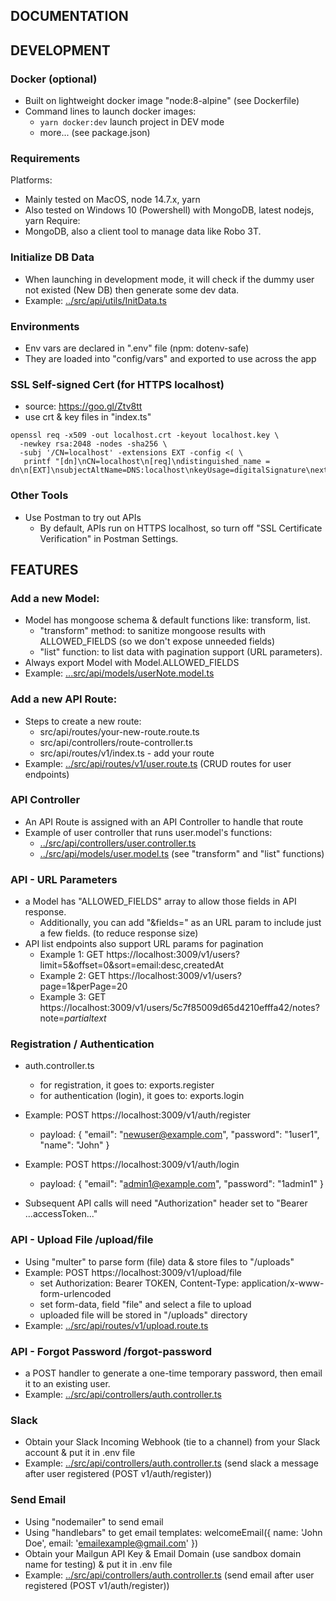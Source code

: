 ## DOCUMENTATION

## DEVELOPMENT

### Docker (optional)
- Built on lightweight docker image "node:8-alpine" (see Dockerfile)
- Command lines to launch docker images:
  - `yarn docker:dev` launch project in DEV mode
  - more... (see package.json)

### Requirements
Platforms:
  - Mainly tested on MacOS, node 14.7.x, yarn
  - Also tested on Windows 10 (Powershell) with MongoDB, latest nodejs, yarn
Require:
  - MongoDB, also a client tool to manage data like Robo 3T.

### Initialize DB Data
- When launching in development mode, it will check if the dummy user not existed (New DB) then generate some dev data.
- Example: [../src/api/utils/InitData.ts](../src/api/utils/InitData.ts)

### Environments
- Env vars are declared in ".env" file (npm: dotenv-safe)
- They are loaded into "config/vars" and exported to use across the app

### SSL Self-signed Cert (for HTTPS localhost)
- source: https://goo.gl/Ztv8tt
- use crt & key files in "index.ts"
```
openssl req -x509 -out localhost.crt -keyout localhost.key \
  -newkey rsa:2048 -nodes -sha256 \
  -subj '/CN=localhost' -extensions EXT -config <( \
   printf "[dn]\nCN=localhost\n[req]\ndistinguished_name = dn\n[EXT]\nsubjectAltName=DNS:localhost\nkeyUsage=digitalSignature\nextendedKeyUsage=serverAuth")
```

### Other Tools
- Use Postman to try out APIs
  - By default, APIs run on HTTPS localhost, so turn off "SSL Certificate Verification" in Postman Settings.

## FEATURES

### Add a new Model:
- Model has mongoose schema & default functions like: transform, list.
  - "transform" method: to sanitize mongoose results with ALLOWED_FIELDS (so we don't expose unneeded fields)
  - "list" function: to list data with pagination support (URL parameters).
- Always export Model with Model.ALLOWED_FIELDS
- Example: [...src/api/models/userNote.model.ts](../src/api/models/userNote.model.ts)

### Add a new API Route:
- Steps to create a new route:
  - src/api/routes/your-new-route.route.ts
  - src/api/controllers/route-controller.ts
  - src/api/routes/v1/index.ts - add your route
- Example: [../src/api/routes/v1/user.route.ts](../src/api/routes/v1/user.route.ts) (CRUD routes for user endpoints)

### API Controller
- An API Route is assigned with an API Controller to handle that route
- Example of user controller that runs user.model's functions:
  - [../src/api/controllers/user.controller.ts](../src/api/controllers/user.controller.ts)
  - [../src/api/models/user.model.ts](../src/api/models/user.model.ts) (see "transform" and "list" functions)

### API - URL Parameters
- a Model has "ALLOWED_FIELDS" array to allow those fields in API response.
  - Additionally, you can add "&fields=" as an URL param to include just a few fields. (to reduce response size)
- API list endpoints also support URL params for pagination
  - Example 1: GET https://localhost:3009/v1/users?limit=5&offset=0&sort=email:desc,createdAt
  - Example 2: GET https://localhost:3009/v1/users?page=1&perPage=20
  - Example 3: GET https://localhost:3009/v1/users/5c7f85009d65d4210efffa42/notes?note=*partialtext*

### Registration / Authentication
- auth.controller.ts
  - for registration, it goes to: exports.register
  - for authentication (login), it goes to: exports.login

- Example: POST https://localhost:3009/v1/auth/register
  - payload: { "email": "newuser@example.com", "password": "1user1", "name": "John" }
- Example: POST https://localhost:3009/v1/auth/login
  - payload: { "email": "admin1@example.com", "password": "1admin1" }
- Subsequent API calls will need "Authorization" header set to "Bearer ...accessToken..."

### API - Upload File /upload/file
- Using "multer" to parse form (file) data & store files to "/uploads"
- Example: POST https://localhost:3009/v1/upload/file
  - set Authorization: Bearer TOKEN, Content-Type: application/x-www-form-urlencoded
  - set form-data, field "file" and select a file to upload
  - uploaded file will be stored in "/uploads" directory
- Example: [../src/api/routes/v1/upload.route.ts](../src/api/routes/v1/upload.route.ts)

### API - Forgot Password /forgot-password
- a POST handler to generate a one-time temporary password, then email it to an existing user.
- Example: [../src/api/controllers/auth.controller.ts](../src/api/controllers/auth.controller.ts)

### Slack
- Obtain your Slack Incoming Webhook (tie to a channel) from your Slack account & put it in .env file
- Example: [../src/api/controllers/auth.controller.ts](../src/api/controllers/auth.controller.ts) (send slack a message after user registered (POST v1/auth/register))

### Send Email
- Using "nodemailer" to send email
- Using "handlebars" to get email templates: welcomeEmail({ name: 'John Doe', email: 'emailexample@gmail.com' })
- Obtain your Mailgun API Key & Email Domain (use sandbox domain name for testing) & put it in .env file
- Example: [../src/api/controllers/auth.controller.ts](../src/api/controllers/auth.controller.ts) (send email after user registered (POST v1/auth/register))
